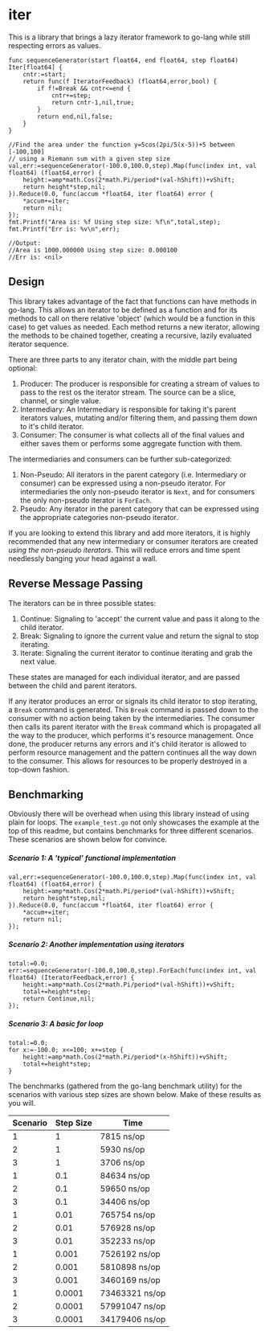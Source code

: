 # iter

This is a library that brings a lazy iterator framework to go-lang while still respecting errors as values.

```golang
func sequenceGenerator(start float64, end float64, step float64) Iter[float64] {
    cntr:=start;
    return func(f IteratorFeedback) (float64,error,bool) {
        if f!=Break && cntr<=end {
            cntr+=step;
            return cntr-1,nil,true;
        }
        return end,nil,false;
    }
}

//Find the area under the function y=5cos(2pi/5(x-5))+5 between [-100,100]
// using a Riemann sum with a given step size
val,err:=sequenceGenerator(-100.0,100.0,step).Map(func(index int, val float64) (float64,error) {
    height:=amp*math.Cos(2*math.Pi/period*(val-hShift))+vShift;
    return height*step,nil;
}).Reduce(0.0, func(accum *float64, iter float64) error {
    *accum+=iter;
    return nil;
});
fmt.Printf("Area is: %f Using step size: %f\n",total,step);
fmt.Printf("Err is: %v\n",err);

//Output:
//Area is 1000.000000 Using step size: 0.000100
//Err is: <nil>
```

## Design

This library takes advantage of the fact that functions can have methods in go-lang. This allows an iterator to be defined as a function and for its methods to call on there relative 'object' (which would be a function in this case) to get values as needed. Each method returns a new iterator, allowing the methods to be chained together, creating a recursive, lazily evaluated iterator sequence.

There are three parts to any iterator chain, with the middle part being optional:

1. Producer: The producer is responsible for creating a stream of values to pass to the rest os the iterator stream. The source can be a slice, channel, or single value.
1. Intermediary: An Intermediary is responsible for taking it's parent iterators values, mutating and/or filtering them, and passing them down to it's child iterator.
1. Consumer: The consumer is what collects all of the final values and either saves them or performs some aggregate function with them.

The intermediaries and consumers can be further sub-categorized:

1. Non-Pseudo: All iterators in the parent category (i.e. Intermediary or consumer) can be expressed using a non-pseudo iterator. For intermediaries the only non-pseudo iterator is ```Next```, and for consumers the only non-pseudo iterator is ```ForEach```.
1. Pseudo: Any iterator in the parent category that can be expressed using the appropriate categories non-pseudo iterator.

If you are looking to extend this library and add more iterators, it is highly recommended that any new intermediary or consumer iterators are created _using the non-pseudo iterators_. This will reduce errors and time spent needlessly banging your head against a wall.

## Reverse Message Passing

The iterators can be in three possible states:

1. Continue: Signaling to 'accept' the current value and pass it along to the child iterator.
1. Break: Signaling to ignore the current value and return the signal to stop iterating.
1. Iterate: Signaling the current iterator to continue iterating and grab the next value.

These states are managed for each individual iterator, and are passed between the child and parent iterators.

If any iterator produces an error or signals its child iterator to stop iterating, a ```Break``` command is generated. This ```Break``` command is passed down to the consumer with no action being taken by the intermediaries. The consumer then calls its parent iterator with the ```Break``` command which is propagated all the way to the producer, which performs it's resource management. Once done, the producer returns any errors and it's child iterator is allowed to perform resource management and the pattern continues all the way down to the consumer. This allows for resources to be properly destroyed in a top-down fashion.

## Benchmarking

Obviously there will be overhead when using this library instead of using plain for loops. The ```example_test.go``` not only showcases the example at the top of this readme, but contains benchmarks for three different scenarios. These scenarios are shown below for convince.


##### Scenario 1: A 'typical' functional implementation

```golang
val,err:=sequenceGenerator(-100.0,100.0,step).Map(func(index int, val float64) (float64,error) {
    height:=amp*math.Cos(2*math.Pi/period*(val-hShift))+vShift;
    return height*step,nil;
}).Reduce(0.0, func(accum *float64, iter float64) error {
    *accum+=iter;
    return nil;
});
```

##### Scenario 2: Another implementation using iterators

```golang
total:=0.0;
err:=sequenceGenerator(-100.0,100.0,step).ForEach(func(index int, val float64) (IteratorFeedback,error) {
    height:=amp*math.Cos(2*math.Pi/period*(val-hShift))+vShift;
    total+=height*step;
    return Continue,nil;
});
```

##### Scenario 3: A basic for loop

```golang
total:=0.0;
for x:=-100.0; x<=100; x+=step {
    height:=amp*math.Cos(2*math.Pi/period*(x-hShift))+vShift;
    total+=height*step;
}
```

The benchmarks (gathered from the go-lang benchmark utility) for the scenarios with various step sizes are shown below. Make of these results as you will.

| Scenario | Step Size | Time |
|----------|-----------|------|
| 1 | 1 | 7815 ns/op |
| 2 | 1 | 5930 ns/op |
| 3 | 1 | 3706 ns/op |
| 1 | 0.1 | 84634 ns/op |
| 2 | 0.1 | 59650 ns/op |
| 3 | 0.1 | 34406 ns/op |
| 1 | 0.01 | 765754 ns/op |
| 2 | 0.01 | 576928 ns/op |
| 3 | 0.01 | 352233 ns/op |
| 1 | 0.001 | 7526192 ns/op |
| 2 | 0.001 | 5810898 ns/op |
| 3 | 0.001 | 3460169 ns/op |
| 1 | 0.0001 | 73463321 ns/op |
| 2 | 0.0001 | 57991047 ns/op |
| 3 | 0.0001 | 34179406 ns/op |
